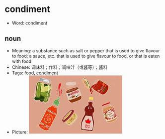 # condiment

- Word: condiment

## noun

- Meaning: a substance such as salt or pepper that is used to give flavour to food; a sauce, etc. that is used to give flavour to food, or that is eaten with food
- Chinese: 调味料；作料；调味汁（或酱等）；酱料
- Tags: food, condiment
- Picture: ![](images/condiment.jpeg)

